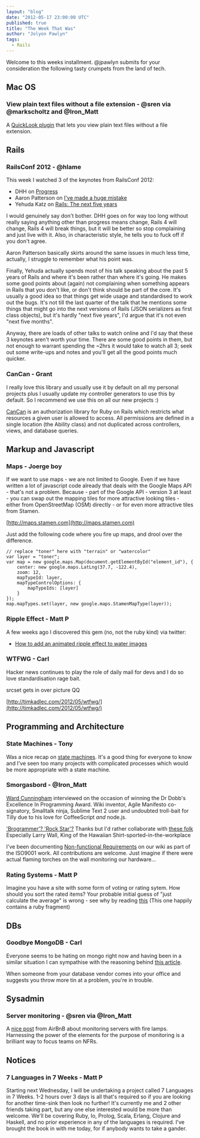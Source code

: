 ```yaml
---
layout: "blog"
date: "2012-05-17 23:00:00 UTC"
published: true
title: "The Week That Was"
author: "Jolyon Pawlyn"
tags:
  - Rails
---
```


Welcome to this weeks installment. @jpawlyn submits for your consideration the following tasty crumpets from the land of tech.

## Mac OS

### View plain text files without a file extension - @sren via @markscholtz and @Iron_Matt

A [QuickLook plugin](https://github.com/whomwah/qlstephen) that lets you view plain text files without a file extension.

## Rails

### RailsConf 2012 - @hlame

This week I watched 3 of the keynotes from RailsConf 2012:

* DHH on [Progress](http://www.confreaks.com/videos/854-railsconf2012-keynote-progress)
* Aaron Patterson on [I've made a huge mistake](http://www.confreaks.com/videos/880-railsconf2012-keynote-i-ve-made-a-huge-mistake)
* Yehuda Katz on [Rails: The next five years](http://www.confreaks.com/videos/907-railsconf2012-rails-the-next-five-years)

I would genuinely say don't bother.  DHH goes on for way too long without really saying anything other than progress means change, Rails 4 will change, Rails 4 will break things, but it will be better so stop complaining and just live with it. Also, in characteristic style, he tells you to fuck off if you don't agree.

Aaron Patterson basically skirts around the same issues in much less time, actually, I struggle to remember what his point was.

Finally, Yehuda actually spends most of his talk speaking about the past 5 years of Rails and where it's been rather than where it's going.  He makes some good points about (again) not complaining when something appears in Rails that you don't like, or don't think should be part of the core.  It's usually a good idea so that things get wide usage and standardised to work out the bugs.  It's not till the last quarter of the talk that he mentions some things that might go into the next versions of Rails (JSON serializers as first class objects), but it's hardly "next five years", I'd argue that it's not even "next five months".

Anyway, there are loads of other talks to watch online and I'd say that these 3 keynotes aren't worth your time. There are some good points in them, but not enough to warrant spending the ~2hrs it would take to watch all 3; seek out some write-ups and notes and you'll get all the good points much quicker.

### CanCan - Grant 

I really love this library and usually use it by default on all my personal projects plus I usually update my controller generators to use this by default. 
So I recommend we use this on all our new projects :)

[CanCan](https://github.com/ryanb/cancan) is an authorization library for Ruby on Rails which restricts what resources a given user is allowed to access. All permissions are defined in a single location (the Ability class) and not duplicated across controllers, views, and database queries.

## Markup and Javascript 

### Maps - Joerge boy

If we want to use maps - we are not limited to Google. Even if we have written a lot of javascript code already that deals with the Google Maps API - that's not a problem. Because - part of the Google API - version 3 at least - you can swap out the mapping tiles for more attractive looking tiles - either from OpenStreetMap (OSM) directly - or for even more attractive tiles from Stamen.

[http://maps.stamen.com](http://maps.stamen.com)

Just add the following code where you fire up maps, and drool over the difference.

    // replace "toner" here with "terrain" or "watercolor"
    var layer = "toner";
    var map = new google.maps.Map(document.getElementById("element_id"), {
        center: new google.maps.LatLng(37.7, -122.4),
        zoom: 12,
        mapTypeId: layer,
        mapTypeControlOptions: {
            mapTypeIds: [layer]
        }
    });
    map.mapTypes.set(layer, new google.maps.StamenMapType(layer));

### Ripple Effect - Matt P

A few weeks ago I discovered this gem (no, not the ruby kind) via twitter:
 - [How to add an animated ripple effect to water images](http://alligator.github.com/lake.js/)

### WTFWG - Carl
Hacker news continues to play the role of daily mail for devs and I do so love standardisation rage bait.

srcset gets in over picture QQ

[http://timkadlec.com/2012/05/wtfwg/](http://timkadlec.com/2012/05/wtfwg/)

## Programming and Architecture

### State Machines - Tony

Was a nice recap on [state machines](http://blog.markwshead.com/869/state-machines-computer-science/). It's a good thing for everyone to know and I've seen too many projects with complicated processes which would be more appropriate with a state machine.

### Smorgasbord - @Iron_Matt

[Ward Cunningham](http://www.drdobbs.com/architecture-and-design/240000393) interviewed on the occasion of winning the Dr Dobb's Excellence In Programming Award.
Wiki inventor, Agile Manifesto co-signatory, Smalltalk ninja, Sublime Text 2 user and undoubted troll-bait for Tilly due to his love for CoffeeScript *and* node.js.

['Brogrammer'? 'Rock Star'?](http://www.drdobbs.com/architecture-and-design/227400034)  Thanks but I'd rather collaborate with [these folk](http://www.drdobbs.com/architecture-and-design/227400034?pgno=2)
Especially Larry Wall, King of the Hawaiian Shirt-sported-in-the-workplace

I've been documenting [Non-functional Requirements](https://wiki.unboxedconsulting.com/wiki/Non-functional_Requirements) on our wiki as part of the ISO9001 work.  All contributions are welcome.  Just imagine if there were actual flaming torches on the wall monitoring our hardware...

### Rating Systems - Matt P

Imagine you have a site with some form of voting or rating sytem.  How should you sort the rated items? Your probable initial guess of "just calculate the average" is wrong - see why by reading [this](http://evanmiller.org/how-not-to-sort-by-average-rating.html) 
(This one happily contains a ruby fragment)

## DBs

### Goodbye MongoDB - Carl

Everyone seems to be hating on mongo right now and having been in a similar situation I can sympathise with the reasoning behind [this article](http://www.zopyx.de/blog/goodbye-mongodb).

When someone from your database vendor comes into your office and suggests you throw more tin at a problem, you're in trouble.

## Sysadmin

### Server monitoring - @sren via @Iron_Matt

A [nice post](http://nerds.airbnb.com/monitoring-your-serverswith-fire ) from AirBnB about monitoring servers with fire lamps.
Harnessing the power of the elements for the purpose of monitoring is a brilliant way to focus teams on NFRs.

## Notices

###  7 Languages in 7 Weeks - Matt P

Starting next Wednesday, I will be undertaking a project called 7 Languages in 7 Weeks.  1-2 hours over 3 days is all that's required so if you are looking for another time-sink then look no further! It's currently me and 2 other friends taking part, but any one else interested would be more than welcome. We'll be covering Ruby, Io, Prolog, Scala, Erlang, Clojure and Haskell, and no prior experience in any of the languages is required. I've brought the book in with me today, for if anybody wants to take a gander.
